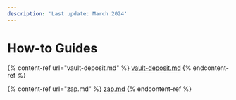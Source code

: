 ```yaml
---
description: 'Last update: March 2024'
---
```


# How-to Guides

{% content-ref url="vault-deposit.md" %}
[vault-deposit.md](vault-deposit.md)
{% endcontent-ref %}

{% content-ref url="zap.md" %}
[zap.md](zap.md)
{% endcontent-ref %}

